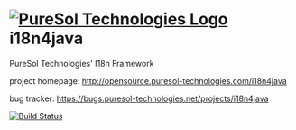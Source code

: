[![PureSol Technologies Logo](http://opensource.puresol-technologies.com/images/logo_320.png)](https://puresol-technologies.com)
i18n4java
=========

PureSol Technologies' I18n Framework

project homepage: http://opensource.puresol-technologies.com/i18n4java

bug tracker: https://bugs.puresol-technologies.net/projects/i18n4java

[![Build Status](http://ci.puresol-technologies.net/job/I18n4Java/badge/icon)](http://ci.puresol-technologies.net/job/I18n4Java/)
